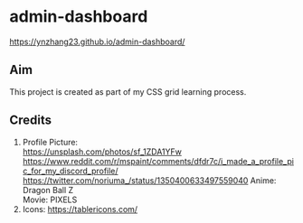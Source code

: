 # admin-dashboard
https://ynzhang23.github.io/admin-dashboard/
## Aim
This project is created as part of my CSS grid learning process.

## Credits
1. Profile Picture:  
https://unsplash.com/photos/sf_1ZDA1YFw
https://www.reddit.com/r/mspaint/comments/dfdr7c/i_made_a_profile_pic_for_my_discord_profile/
https://twitter.com/noriuma_/status/1350400633497559040
Anime: Dragon Ball Z  
Movie: PIXELS
2. Icons: https://tablericons.com/
